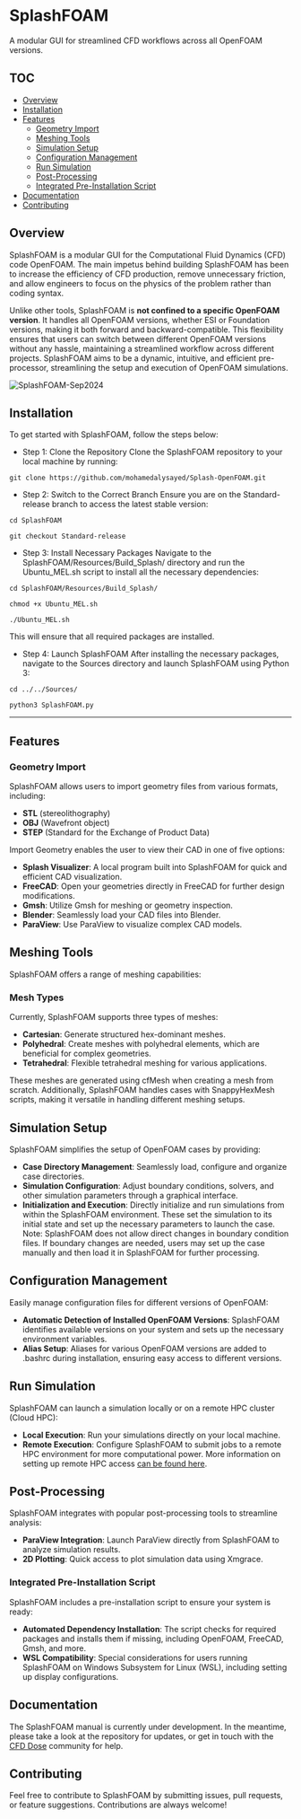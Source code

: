 # SplashFOAM
A modular GUI for streamlined CFD workflows across all OpenFOAM versions.

## TOC
- [Overview](#overview)
- [Installation](#installation)
- [Features](#features)
  - [Geometry Import](#geometry-import)
  - [Meshing Tools](#meshing-tools)
  - [Simulation Setup](#simulation-setup)
  - [Configuration Management](#configuration-management)
  - [Run Simulation](#run-simulation)
  - [Post-Processing](#post-processing)
  - [Integrated Pre-Installation Script](#integrated-pre-installation-script)
- [Documentation](#documentation)
- [Contributing](#contributing)

## Overview
SplashFOAM is a modular GUI for the Computational Fluid Dynamics (CFD) code OpenFOAM. The main impetus behind building SplashFOAM has been to increase the efficiency of CFD production, remove unnecessary friction, and allow engineers to focus on the physics of the problem rather than coding syntax. 

Unlike other tools, SplashFOAM is **not confined to a specific OpenFOAM version**. It handles all OpenFOAM versions, whether ESI or Foundation versions, making it both forward and backward-compatible. This flexibility ensures that users can switch between different OpenFOAM versions without any hassle, maintaining a streamlined workflow across different projects. SplashFOAM aims to be a dynamic, intuitive, and efficient pre-processor, streamlining the setup and execution of OpenFOAM simulations.

![SplashFOAM-Sep2024](https://github.com/user-attachments/assets/2917aa3c-d02e-40bd-ba4f-bc1f25f445de)

## Installation
To get started with SplashFOAM, follow the steps below:

- Step 1: Clone the Repository
Clone the SplashFOAM repository to your local machine by running:

``` git clone https://github.com/mohamedalysayed/Splash-OpenFOAM.git ```

- Step 2: Switch to the Correct Branch
Ensure you are on the Standard-release branch to access the latest stable version:

``` cd SplashFOAM ```

``` git checkout Standard-release ```


- Step 3: Install Necessary Packages
Navigate to the SplashFOAM/Resources/Build_Splash/ directory and run the Ubuntu_MEL.sh script to install all the necessary dependencies:

``` cd SplashFOAM/Resources/Build_Splash/ ```

``` chmod +x Ubuntu_MEL.sh ```

``` ./Ubuntu_MEL.sh ```

This will ensure that all required packages are installed.

- Step 4: Launch SplashFOAM
After installing the necessary packages, navigate to the Sources directory and launch SplashFOAM using Python 3:

``` cd ../../Sources/ ```

``` python3 SplashFOAM.py ```



-------------------------
## Features
### Geometry Import
SplashFOAM allows users to import geometry files from various formats, including:

- **STL** (stereolithography)
- **OBJ** (Wavefront object)
- **STEP** (Standard for the Exchange of Product Data)
  
Import Geometry enables the user to view their CAD in one of five options:

- **Splash Visualizer**: A local program built into SplashFOAM for quick and efficient CAD visualization.
- **FreeCAD**: Open your geometries directly in FreeCAD for further design modifications.
- **Gmsh**: Utilize Gmsh for meshing or geometry inspection.
- **Blender**: Seamlessly load your CAD files into Blender.
- **ParaView**: Use ParaView to visualize complex CAD models.


## Meshing Tools
SplashFOAM offers a range of meshing capabilities:

### Mesh Types
Currently, SplashFOAM supports three types of meshes:

- **Cartesian**: Generate structured hex-dominant meshes.
- **Polyhedral**: Create meshes with polyhedral elements, which are beneficial for complex geometries.
- **Tetrahedral**: Flexible tetrahedral meshing for various applications.

These meshes are generated using cfMesh when creating a mesh from scratch. Additionally, SplashFOAM handles cases with SnappyHexMesh scripts, making it versatile in handling different meshing setups.

## Simulation Setup
SplashFOAM simplifies the setup of OpenFOAM cases by providing:

- **Case Directory Management**: Seamlessly load, configure and organize case directories.
- **Simulation Configuration**: Adjust boundary conditions, solvers, and other simulation parameters through a graphical interface.
- **Initialization and Execution**: Directly initialize and run simulations from within the SplashFOAM environment. These set the simulation to its initial state and set up the necessary parameters to launch the case. Note: SplashFOAM does not allow direct changes in boundary condition files. If boundary changes are needed, users may set up the case manually and then load it in SplashFOAM for further processing.

## Configuration Management
Easily manage configuration files for different versions of OpenFOAM:

- **Automatic Detection of Installed OpenFOAM Versions**: SplashFOAM identifies available versions on your system and sets up the necessary environment variables.
- **Alias Setup**: Aliases for various OpenFOAM versions are added to .bashrc during installation, ensuring easy access to different versions.

## Run Simulation
SplashFOAM can launch a simulation locally or on a remote HPC cluster (Cloud HPC):

- **Local Execution**: Run your simulations directly on your local machine.
- **Remote Execution**: Configure SplashFOAM to submit jobs to a remote HPC environment for more computational power. More information on setting up remote HPC access [can be found here](https://cfddose.substack.com/p/how-to-run-your-cfd-simulations-on).

## Post-Processing
SplashFOAM integrates with popular post-processing tools to streamline analysis:

- **ParaView Integration**: Launch ParaView directly from SplashFOAM to analyze simulation results.
- **2D Plotting**: Quick access to plot simulation data using Xmgrace.

### Integrated Pre-Installation Script
SplashFOAM includes a pre-installation script to ensure your system is ready:
- **Automated Dependency Installation**: The script checks for required packages and installs them if missing, including OpenFOAM, FreeCAD, Gmsh, and more.
- **WSL Compatibility**: Special considerations for users running SplashFOAM on Windows Subsystem for Linux (WSL), including setting up display configurations.
## Documentation
The SplashFOAM manual is currently under development. In the meantime, please take a look at the repository for updates, or get in touch with the [CFD Dose](https://cfddose.substack.com/) community for help.

## Contributing
Feel free to contribute to SplashFOAM by submitting issues, pull requests, or feature suggestions. Contributions are always welcome!
